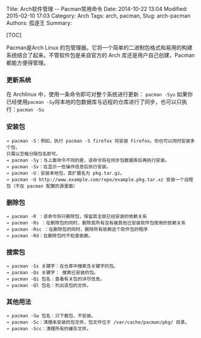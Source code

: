 Title: Arch软件管理 -- Pacman常用命令
Date: 2014-10-22 13:04
Modified: 2015-02-10 17:03
Category: Arch
Tags: arch, pacman, 
Slug: arch-pacman
Authors: 孤逐王
Summary:

[TOC]

Pacman是Arch Linux 的包管理器。它将一个简单的二进制包格式和易用的构建系统结合了起来。不管软件包是来自官方的 Arch 库还是用户自己创建，Pacman 都能方便得管理。

### 更新系统

在 Archlinux 中，使用一条命令即可对整个系统进行更新：
`pacman -Syu`
如果你已经使用`pacman -Sy`将本地的包数据库与远程的仓库进行了同步，也可以只执行：`pacman -Su`

### 安装包

```
➔ pacman -S：例如，执行 pacman -S firefox 将安装 Firefox。你也可以同时安装多个包，
只需以空格分隔包名即可。
➔ pacman -Sy：与上面命令不同的是，该命令将在同步包数据库后再执行安装。
➔ pacman -Sv：在显示一些操作信息后执行安装。
➔ pacman -U：安装本地包，其扩展名为 pkg.tar.gz。
➔ pacman -U http://www.example.com/repo/example.pkg.tar.xz 安装一个远程包（不在 pacman 配置的源里面）
```

### 删除包

```
➔ pacman -R ：该命令将只删除包，保留其全部已经安装的依赖关系
➔ pacman -Rs ：在删除包的同时，删除其所有没有被其他已安装软件包使用的依赖关系
➔ pacman -Rsc ：在删除包的同时，删除所有依赖这个软件包的程序
➔ pacman -Rd：在删除包时不检查依赖。
```

### 搜索包

```
➔ pacman -Ss 关键字：在仓库中搜索含关键字的包。
➔ pacman -Qs 关键字： 搜索已安装的包。
➔ pacman -Qi 包名：查看有关包的详尽信息。
➔ pacman -Ql 包名：列出该包的文件。
```

### 其他用法

```
➔ pacman -Sw 包名：只下载包，不安装。
➔ pacman -Sc：清理未安装的包文件，包文件位于 /var/cache/pacman/pkg/ 目录。
➔ pacman -Scc：清理所有的缓存文件。
```